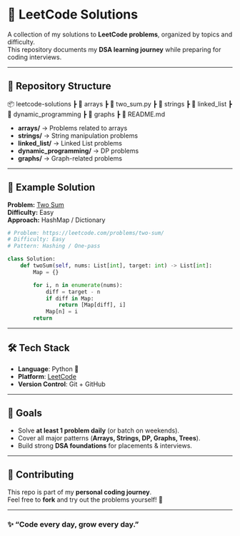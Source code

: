 # 🚀 LeetCode Solutions

A collection of my solutions to **LeetCode problems**, organized by topics and difficulty.  
This repository documents my **DSA learning journey** while preparing for coding interviews.  

---

## 📂 Repository Structure
📦 leetcode-solutions
┣ 📂 arrays
┣ 📜 two_sum.py
┣ 📂 strings
┣ 📂 linked_list
┣ 📂 dynamic_programming
┣ 📂 graphs
┣ 📜 README.md

- **arrays/** → Problems related to arrays  
- **strings/** → String manipulation problems  
- **linked_list/** → Linked List problems  
- **dynamic_programming/** → DP problems  
- **graphs/** → Graph-related problems  

---


## 🌟 Example Solution

**Problem:** [Two Sum](https://leetcode.com/problems/two-sum/)  
**Difficulty:** Easy  
**Approach:** HashMap / Dictionary  

```python
# Problem: https://leetcode.com/problems/two-sum/
# Difficulty: Easy
# Pattern: Hashing / One-pass

class Solution:
    def twoSum(self, nums: List[int], target: int) -> List[int]:
        Map = {}

        for i, n in enumerate(nums):
            diff = target - n
            if diff in Map:
                return [Map[diff], i]
            Map[n] = i
        return
```
---

## 🛠️ Tech Stack
- **Language**: Python 🐍  
- **Platform**: [LeetCode](https://leetcode.com/)  
- **Version Control**: Git + GitHub  

---

## 🎯 Goals
- Solve **at least 1 problem daily** (or batch on weekends).  
- Cover all major patterns (**Arrays, Strings, DP, Graphs, Trees**).  
- Build strong **DSA foundations** for placements & interviews.  

---

## 🤝 Contributing
This repo is part of my **personal coding journey**.  
Feel free to **fork** and try out the problems yourself! 🚀  

---

### ✨ “Code every day, grow every day.”